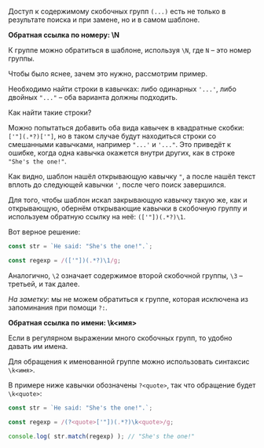 Доступ к содержимому скобочных групп `(...)` есть не только в результате поиска и при замене, но и в самом шаблоне.

**Обратная ссылка по номеру: \N**

К группе можно обратиться в шаблоне, используя `\N`, где `N` – это номер группы.

Чтобы было яснее, зачем это нужно, рассмотрим пример.

Необходимо найти строки в кавычках: либо одинарных `'...'`, либо двойных `"..."` – оба варианта должны подходить.

Как найти такие строки?

Можно попытаться добавить оба вида кавычек в квадратные скобки: `['"](.*?)['"]`, но в таком случае будут находиться строки со смешанными кавычками, например `"...'` и `'..."`. Это приведёт к ошибке, когда одна кавычка окажется внутри других, как в строке `"She's the one!"`.

Как видно, шаблон нашёл открывающую кавычку `"`, а после нашёл текст вплоть до следующей кавычки `'`, после чего поиск завершился.

Для того, чтобы шаблон искал закрывающую кавычку такую же, как и открывающую, обернём открывающие кавычки в скобочную группу и используем обратную ссылку на неё: `(['"])(.*?)\1`.

Вот верное решение:

```js
const str = `He said: "She's the one!".`;

const regexp = /(['"])(.*?)\1/g; 
```

Аналогично, `\2` означает содержимое второй скобочной группы, `\3` – третьей, и так далее.

*На заметку*: мы не можем обратиться к группе, которая исключена из запоминания при помощи `?:`.

**Обратная ссылка по имени: \k<имя>**

Если в регулярном выражении много скобочных групп, то удобно давать им имена.

Для обращения к именованной группе можно использовать синтаксис `\k<имя>`.

В примере ниже кавычки обозначены `?<quote>`, так что обращение будет `\k<quote>`:

```js
const str = `He said: "She's the one!".`;

const regexp = /(?<quote>['"])(.*?)\k<quote>/g;

console.log( str.match(regexp) ); // "She's the one!"
```